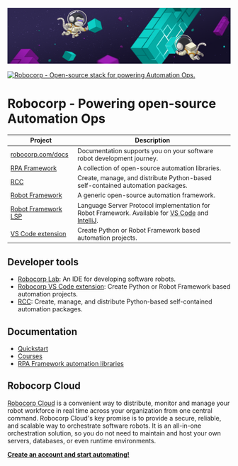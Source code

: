 [![Robocorp - Open-source stack for powering Automation Ops.](header.png 'Robocorp - Open-source stack for powering Automation Ops.')](https://robocorp.com/)

[![Robocorp - Open-source stack for powering Automation Ops.](https://raw.githubusercontent.com/robocorp/robocorp/master/header.png 'Robocorp - Open-source stack for powering Automation Ops.')](https://robocorp.com/)

# Robocorp - Powering open-source Automation Ops

| Project                                                                                             | Description                                                                                                                                                                                                                                                       |
| --------------------------------------------------------------------------------------------------- | ----------------------------------------------------------------------------------------------------------------------------------------------------------------------------------------------------------------------------------------------------------------- |
| [robocorp.com/docs](https://www.robocorp.com/docs)                                                  | Documentation supports you on your software robot development journey.                                                                                                                                                                                            |
| [RPA Framework](https://rpaframework.org/)                                                          | A collection of open-source automation libraries.                                                                                                                                                                                                                 |
| [RCC](https://github.com/robocorp/rcc)                                                              | Create, manage, and distribute Python-based self-contained automation packages.                                                                                                                                                                                   |
| [Robot Framework](https://robotframework.org/)                                                      | A generic open-source automation framework.                                                                                                                                                                                                                       |
| [Robot Framework LSP](https://github.com/robocorp/robotframework-lsp/tree/master/robotframework-ls) | Language Server Protocol implementation for Robot Framework. Available for [VS Code](https://marketplace.visualstudio.com/items?itemName=robocorp.robotframework-lsp) and [IntelliJ](https://plugins.jetbrains.com/plugin/16086-robot-framework-language-server). |
| [VS Code extension](https://github.com/robocorp/robotframework-lsp/tree/master/robocorp-code)       | Create Python or Robot Framework based automation projects.                                                                                                                                                                                                       |

## Developer tools

- [Robocorp Lab](https://robocorp.com/docs/developer-tools/robocorp-lab/overview): An IDE for developing software robots.
- [Robocorp VS Code extension](https://robocorp.com/docs/developer-tools/visual-studio-code/overview): Create Python or Robot Framework based automation projects.
- [RCC](https://robocorp.com/docs/rcc/overview): Create, manage, and distribute Python-based self-contained automation packages.

## Documentation

- [Quickstart](https://robocorp.com/docs/quickstart-guide)
- [Courses](https://robocorp.com/docs/courses)
- [RPA Framework automation libraries](https://rpaframework.org/)

## Robocorp Cloud

[Robocorp Cloud](https://robocorp.com/docs/robocorp-cloud/overview) is a convenient way to distribute, monitor and manage your robot workforce in real time across your organization from one central command. Robocorp Cloud's key promise is to provide a secure, reliable, and scalable way to orchestrate software robots. It is an all-in-one orchestration solution, so you do not need to maintain and host your own servers, databases, or even runtime environments.

[**Create an account and start automating!**](https://robocorp.com/get-started)
